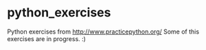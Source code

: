 # python_exercises
Python exercises from http://www.practicepython.org/ 
Some of this exercises are in progress. :)
